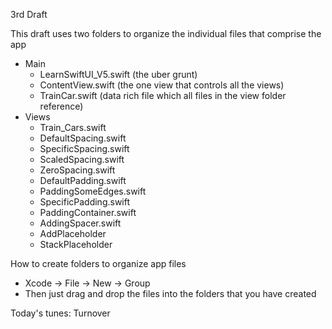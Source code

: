 3rd Draft

This draft uses two folders to organize the individual files that comprise the app

* Main
  * LearnSwiftUI_V5.swift (the uber grunt)
  * ContentView.swift (the one view that controls all the views)
  * TrainCar.swift (data rich file which all files in the view folder reference)
* Views
  * Train_Cars.swift
  * DefaultSpacing.swift
  * SpecificSpacing.swift
  * ScaledSpacing.swift
  * ZeroSpacing.swift
  * DefaultPadding.swift
  * PaddingSomeEdges.swift
  * SpecificPadding.swift
  * PaddingContainer.swift
  * AddingSpacer.swift
  * AddPlaceholder
  * StackPlaceholder

How to create folders to organize app files

* Xcode -> File -> New -> Group 
* Then just drag and drop the files into the folders that you have created

Today's tunes: Turnover
